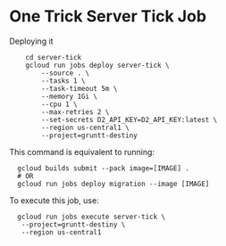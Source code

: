 # One Trick Server Tick Job

Deploying it
```shell
    cd server-tick
    gcloud run jobs deploy server-tick \
        --source . \
        --tasks 1 \
        --task-timeout 5m \
        --memory 1Gi \
        --cpu 1 \
        --max-retries 2 \
        --set-secrets D2_API_KEY=D2_API_KEY:latest \
        --region us-central1 \
        --project=gruntt-destiny
```

This command is equivalent to running:
```shell
  gcloud builds submit --pack image=[IMAGE] .
  # OR
  gcloud run jobs deploy migration --image [IMAGE]
```


To execute this job, use:
```shell
  gcloud run jobs execute server-tick \
   --project=gruntt-destiny \
   --region us-central1
```